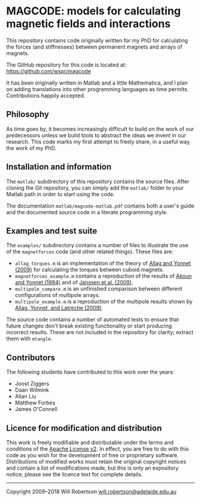 
MAGCODE: models for calculating magnetic fields and interactions
================================================================

This repository contains code originally written for my PhD for calculating the forces
(and stiffnesses) between permanent magnets and arrays of magnets.

The GitHub repository for this code is located at: <https://github.com/wspr/magcode>

It has been originally written in Matlab and a little Mathematica,
and I plan on adding translations into other programming languages as time permits.
Contributions happily accepted.


Philosophy
----------

As time goes by, it becomes increasingly difficult to build on the work of our
predecessors unless we build tools to abstract the ideas we invent in our research.
This code marks my first attempt to freely share, in a useful way, the work of my PhD.


Installation and information
----------------------------

The `matlab/` subdirectory of this repository contains the source files.
After cloning the Git repository, you can simply add the `matlab/` folder to your Matlab
path in order to start using the code.

The documentation `matlab/magcode-matlab.pdf` contains both a user's guide and the
documented source code in a literate programming style.


Examples and test suite
-----------------------

The `examples/` subdirectory contains a number of files to illustrate the use of the `magnetforces` code (and other related things). These files are:

- `allag_torques.m` is an implementation of the theory of [Allag and Yonnet (2009)][1] for calculating the torques between cuboid magnets.
- `magnetforces_example.m` contains a reproduction of the results of [Akoun and Yonnet (1984)][2] and of [Janssen et al. (2009)][3].
- `multipole_compare.m` is an unfinished comparison between different configurations of multipole arrays.
- `multipole_example.m` is a reproduction of the multipole results shown by [Allag, Yonnet, and Latreche (2009)][4].

[1]: http://dx.doi.org/10.1109/TMAG.2009.2025047
[2]: http://dx.doi.org/10.1109/TMAG.1984.1063554
[3]: http://dx.doi.org/10.1166/sl.2009.1049
[4]: http://dx.doi.org/10.1109/ELECTROMOTION.2009.5259084

The source code contains a number of automated tests to ensure that future changes don't break existing functionality or start producing incorrect results. These are not included in the repository for clarity; extract them with `mtangle`.


Contributors
------------

The following students have contributed to this work over the years:

* Joost Ziggers
* Daan Wilmink
* Allan Liu
* Matthew Forbes
* James O'Connell


Licence for modification and distribution
-----------------------------------------

This work is freely modifiable and distributable under the terms and conditions of the
[Apache License v2](http://www.apache.org/licenses/LICENSE-2.0).
In effect, you are free to do with this code as you wish for the development of free or proprietary software.
Distributions of modified works must retain the original copyright notices and contain a list of modifications made, but this is only an expository notice; please see the licence text for complete details.

----------------------------------
Copyright 2009–2018 Will Robertson
will.robertson@adelaide.edu.au
